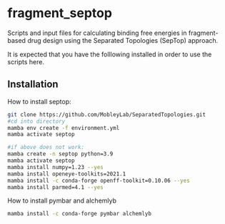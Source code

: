 # fragment_septop
Scripts and input files for calculating binding free energies in fragment-based drug design using the Separated Topologies (SepTop) approach.

It is expected that you have the folllowing installed in order to use the scripts here.

## Installation

How to install septop:
```bash
git clone https://github.com/MobleyLab/SeparatedTopologies.git
#cd into directory
mamba env create -f environment.yml
mamba activate septop

#if above does not work:
mamba create -n septop python=3.9
mamba activate septop
mamba install numpy=1.23 --yes
mamba install openeye-toolkits=2021.1
mamba install -c conda-forge openff-toolkit=0.10.06 --yes
mamba install parmed=4.1 --yes
```

How to install pymbar and alchemlyb
```bash
mamba install -c conda-forge pymbar alchemlyb
```
